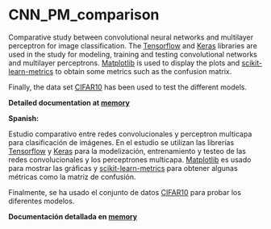 # CNN_PM_comparison

Comparative study between convolutional neural networks and multilayer perceptron for image classification.
The [Tensorflow](https://www.tensorflow.org/?hl=es-419) and [Keras](https://keras.io) libraries are used in the study for modeling, training and testing convolutional networks and multilayer perceptrons. [Matplotlib](https://matplotlib.org) is used to display the plots and [scikit-learn-metrics](https://scikit-learn.org/stable/modules/classes.html#module-sklearn.metrics) to obtain some metrics such as the confusion matrix. 

Finally, the data set [CIFAR10](https://www.cs.toronto.edu/~kriz/cifar.html) has been used to test the different models.

**Detailed documentation at [memory](https://github.com/alejandrohdez00/CNN_PM_comparison/blob/main/memoria.pdf)**

**Spanish:**

Estudio comparativo entre redes convolucionales y perceptron multicapa para clasificación de imágenes.
En el estudio se utilizan las librerías [Tensorflow](https://www.tensorflow.org/?hl=es-419) y [Keras](https://keras.io) para la modelización, entrenamiento y testeo de las redes convolucionales y los perceptrones multicapa. [Matplotlib](https://matplotlib.org) es usado para mostrar las gráficas y [scikit-learn-metrics](https://scikit-learn.org/stable/modules/classes.html#module-sklearn.metrics) para obtener algunas métricas como la matriz de confusión. 

Finalmente, se ha usado el conjunto de datos [CIFAR10](https://www.cs.toronto.edu/~kriz/cifar.html) para probar los diferentes modelos.

**Documentación detallada en [memory](https://github.com/alejandrohdez00/CNN_PM_comparison/blob/main/memoria.pdf)**
